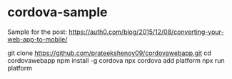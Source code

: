 # cordova-sample
Sample for the post: https://auth0.com/blog/2015/12/08/converting-your-web-app-to-mobile/

git clone https://github.com/prateekshenoy09/cordovawebapp.git
cd cordovawebapp
npm install -g cordova
npx cordova add platform
npx run platform
